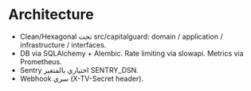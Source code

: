 # Architecture
- Clean/Hexagonal تحت src/capitalguard: domain / application / infrastructure / interfaces.
- DB via SQLAlchemy + Alembic. Rate limiting via slowapi. Metrics via Prometheus.
- Sentry اختياري بالمتغير SENTRY_DSN.
- Webhook سري (X-TV-Secret header).
